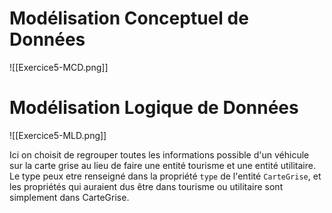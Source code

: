 
# Modélisation Conceptuel de Données

![[Exercice5-MCD.png]]

# Modélisation Logique de Données

![[Exercice5-MLD.png]]

Ici on choisit de regrouper toutes les informations possible d'un véhicule sur la carte grise au lieu de faire une entité tourisme et une entité utilitaire. Le type peux etre renseigné dans la propriété `type` de l'entité `CarteGrise`, et les propriétés qui auraient dus être dans tourisme ou utilitaire sont simplement dans CarteGrise. 